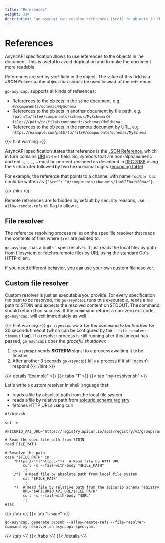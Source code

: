 ```yaml
---
title: "References"
weight: 310
description: "go-asynapi can resolve references ($ref) to objects in the same document, in local or remote file. Custom resolver is supported for more complex scenarios" 
---
```


# References

AsyncAPI specification allows to use references to the objects in the document. This is useful to avoid duplication and
to make the document more readable. 

References are set by `$ref` field in the object. The value of this field is a JSON Pointer to the object that should be
used instead of the reference.

`go-asyncapi` supports all kinds of references:

* References to the objects in the same document, e.g. `#/components/schemas/MySchema`
* References to the objects in another document by file path, e.g.
  `/path/to/file#/components/schemas/MySchema` or `file:///path/to/file#/components/schemas/MySchema`
* References to the objects in the remote document by URL, e.g.
  `https://example.com/path/to/file#/components/schemas/MySchema`

{{< hint warning >}}

AsyncAPI specification states that reference is the 
[JSON Reference](https://datatracker.ietf.org/doc/html/draft-pbryan-zyp-json-ref-03), which in turn contains 
[URI](https://tools.ietf.org/html/rfc3986#section-2.1) in `$ref` field. 
So, symbols that are non-alphanumeric and not `-`, `.`, `_`, `~` must be percent-encoded as described in
[RFC 3986](https://tools.ietf.org/html/rfc3986#section-2.1) using the `%` character followed by two hexadecimal digits.
([encoding table](https://www.w3schools.com/tags/ref_urlencode.ASP)).

For example, the reference that points to a channel with name `foo/bar baz` could be written as 
`{"$ref": "#/components/channels/foo%2Fbar%20baz"}`.

{{< /hint >}}

Remote references are forbidden by default by security reasons, use `--allow-remote-refs` cli flag to allow it.

## File resolver

The reference resolving process relies on the spec file resolver that reads the contents of files where 
`$ref` are pointed to.

`go-asyncapi` has a built-in spec resolver. It just reads the local files by path from filesystem or fetches remote
files by URL using the standard Go's HTTP client. 

If you need different behavior, you can use your own custom file resolver.

## Custom file resolver

Custom resolver is just an executable you provide. For every specification file path to be resolved, the `go-asyncapi` 
runs this executable, feeds a file path to STDIN and expects the resolved content on STDOUT. 
The command should return 0 on success. If the command returns a non-zero exit code, `go-asyncapi` will exit immediately
as well.

{{< hint warning >}}
`go-asyncapi` waits for the command to be finished for 30 seconds timeout (which can be configured by the 
`--file-resolver-timeout` flag). If a resolver process is still running after this timeout has passed, `go-asyncapi`
does the *graceful shutdown*:

1. `go-asyncapi` sends **SIGTERM** signal to a process awaiting it to be finished
2. After another 3 seconds `go-asyncapi` kills a process if it still doesn't respond
{{< /hint >}}

{{< details "Example" >}}
{{< tabs "1" >}}
{{< tab "my-resolver.sh" >}}

Let's write a custom resolver in shell language that:

* reads a file by absolute path from the local file system
* reads a file by relative path from [apicurio schema registry](https://www.apicur.io/registry/)
* fetches HTTP URLs using [curl](https://curl.se/)

```shell
#!/bin/sh

set -e

APICURIO_API_URL="https://registry.apicur.io/apis/registry/v2/groups/asyncapi/artifacts"

# Read the spec file path from STDIN
read FILE_PATH

# Resolve the path
case "$FILE_PATH" in
    "https://"*|"http://"*)  # Read file by HTTP URL
        curl -s --fail-with-body "$FILE_PATH"
        ;;
    /*)  # Read file by absolute path from local file system
        cat "$FILE_PATH"
        ;;
    *)  # Read file by relative path from the apicurio schema registry
        URL="$APICURIO_API_URL/$FILE_PATH"
        curl -s --fail-with-body "$URL"
        ;;
esac
```
{{< /tab >}}
{{< tab "Usage" >}}
```shell
go-asyncapi generate pubsub --allow-remote-refs --file-resolver-command my-resolver.sh asyncapi-spec.yaml
```
{{< /tab >}}
{{< /tabs >}}
{{< /details >}}